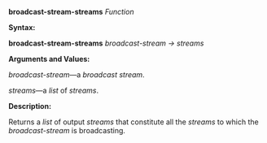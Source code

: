 **broadcast-stream-streams** *Function* 



**Syntax:** 



**broadcast-stream-streams** *broadcast-stream → streams* 



**Arguments and Values:** 



*broadcast-stream*—a *broadcast stream*. 



*streams*—a *list* of *streams*. 



**Description:** 



Returns a *list* of output *streams* that constitute all the *streams* to which the *broadcast-stream* is broadcasting. 



